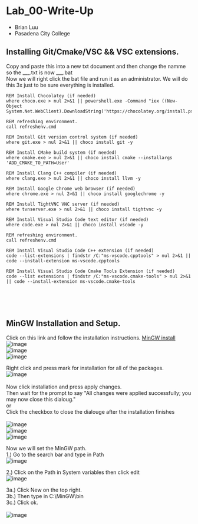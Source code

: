 # Lab_00-Write-Up
- Brian Luu  <br>
- Pasadena City College  <br>
## Installing Git/Cmake/VSC && VSC extensions.
Copy and paste this into  a new txt document and then change the namme so the ___.txt is now ___.bat <br>
Now we will right click the bat file and run it as an administrator. We will do this 3x just to be sure everything is installed.
```
REM Install Chocolatey (if needed)
where choco.exe > nul 2>&1 || powershell.exe -Command "iex ((New-Object System.Net.WebClient).DownloadString('https://chocolatey.org/install.ps1'))"

REM refreshing environment. 
call refreshenv.cmd

REM Install Git version control system (if needed)
where git.exe > nul 2>&1 || choco install git -y

REM Install CMake build system (if needed)
where cmake.exe > nul 2>&1 || choco install cmake --installargs 'ADD_CMAKE_TO_PATH=User'

REM Install Clang C++ compiler (if needed)
where clang.exe > nul 2>&1 || choco install llvm -y

REM Install Google Chrome web browser (if needed)
where chrome.exe > nul 2>&1 || choco install googlechrome -y

REM Install TightVNC VNC server (if needed)
where tvnserver.exe > nul 2>&1 || choco install tightvnc -y

REM Install Visual Studio Code text editor (if needed)
where code.exe > nul 2>&1 || choco install vscode -y

REM refreshing environment.
call refreshenv.cmd

REM Install Visual Studio Code C++ extension (if needed)
code --list-extensions | findstr /C:"ms-vscode.cpptools" > nul 2>&1 || code --install-extension ms-vscode.cpptools

REM Install Visual Studio Code Cmake Tools Extension (if needed)
code --list extensions | findstr /C:"ms-vscode.cmake-tools" > nul 2>&1 || code --install-extension ms-vscode.cmake-tools
``` 
<br><br><br>
## MinGW Installation and Setup.
Click on this link and follow the installation instructions. [MinGW install](https://sourceforge.net/projects/mingw/)
![image](https://github.com/Nairbuul/Lab_00-Write-Up/assets/42011526/0bd0c2d4-26c4-4f53-a583-d44567adbeb0)<br>
![image](https://github.com/Nairbuul/Lab_00-Write-Up/assets/42011526/820e4ec0-957d-4bdb-be69-45acb0c4c663) <br>
![image](https://github.com/Nairbuul/Lab_00-Write-Up/assets/42011526/86749944-451d-4292-a601-aa5960b537d1) <br>

Right click and press mark for installation for all of the packages.  <br>
![image](https://github.com/Nairbuul/Lab_00-Write-Up/assets/42011526/718dd8e5-94eb-4eb3-81f1-2c56a18294cd)  <br><br>
Now click installation and press apply changes. <br>
Then wait for the prompt to say "All changes were applied successfully; you may now close this dialoug." <br>
or <br>
Click the checkbox to close the dialouge after the installation finishes <br><br>
![image](https://github.com/Nairbuul/Lab_00-Write-Up/assets/42011526/14dd5d96-5792-488a-82dd-379243dd6c5f)  <br>
![image](https://github.com/Nairbuul/Lab_00-Write-Up/assets/42011526/05b6205a-d126-4361-9e0f-f290b95358b6)  <br>
![image](https://github.com/Nairbuul/Lab_00-Write-Up/assets/42011526/0e17e5f6-bfe6-4c5f-aaeb-90e726653401)  <br>



Now we will set the MinGW path. <br> 
1.) Go to the search bar and type in Path <br>
![image](https://github.com/Nairbuul/Lab_00-Write-Up/assets/42011526/7c032643-4e18-4b9b-89f0-a04f1e77dd07)  <br>

2.) Click on the Path in System variables then click edit <br>
![image](https://github.com/Nairbuul/Lab_00-Write-Up/assets/42011526/ece471cc-ba96-4403-bf07-96a3b98a0752)  <br>

3a.) Click New on the top right. <br> 
3b.) Then type in C:\MinGW\bin <br> 
3c.) Click ok. <br><br>
![image](https://github.com/Nairbuul/Lab_00-Write-Up/assets/42011526/3e706a6c-8bac-4644-b257-dc201b1fc807)  <br>
